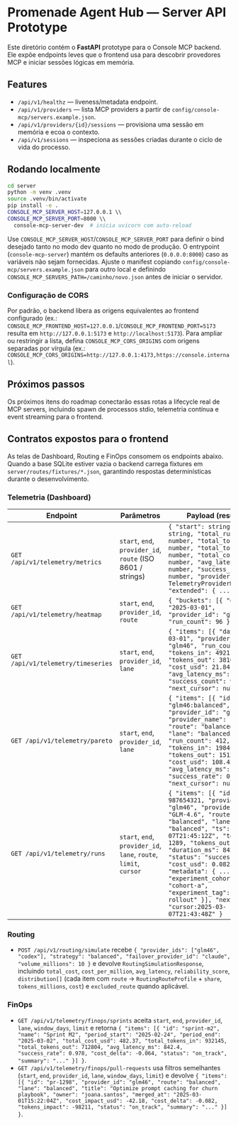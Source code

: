 # Promenade Agent Hub — Server API Prototype

Este diretório contém o **FastAPI** prototype para o Console MCP backend. Ele expõe endpoints leves que o frontend usa para
descobrir provedores MCP e iniciar sessões lógicas em memória.

## Features

- `/api/v1/healthz` — liveness/metadata endpoint.
- `/api/v1/providers` — lista MCP providers a partir de `config/console-mcp/servers.example.json`.
- `/api/v1/providers/{id}/sessions` — provisiona uma sessão em memória e ecoa o contexto.
- `/api/v1/sessions` — inspeciona as sessões criadas durante o ciclo de vida do processo.

## Rodando localmente

```bash
cd server
python -m venv .venv
source .venv/bin/activate
pip install -e .
CONSOLE_MCP_SERVER_HOST=127.0.0.1 \\
CONSOLE_MCP_SERVER_PORT=8000 \\
  console-mcp-server-dev  # inicia uvicorn com auto-reload
```

Use `CONSOLE_MCP_SERVER_HOST`/`CONSOLE_MCP_SERVER_PORT` para definir o bind desejado tanto no modo dev quanto no modo
de produção. O entrypoint (`console-mcp-server`) mantém os defaults anteriores (`0.0.0.0:8000`) caso as variáveis não
sejam fornecidas. Ajuste o manifest copiando `config/console-mcp/servers.example.json` para outro local e definindo
`CONSOLE_MCP_SERVERS_PATH=/caminho/novo.json` antes de iniciar o servidor.

### Configuração de CORS

Por padrão, o backend libera as origens equivalentes ao frontend configurado (ex.:
`CONSOLE_MCP_FRONTEND_HOST=127.0.0.1`/`CONSOLE_MCP_FRONTEND_PORT=5173` resulta em `http://127.0.0.1:5173` e
`http://localhost:5173`). Para ampliar ou restringir a lista, defina `CONSOLE_MCP_CORS_ORIGINS` com origens separadas por
vírgula (ex.: `CONSOLE_MCP_CORS_ORIGINS=http://127.0.0.1:4173,https://console.internal`).

## Próximos passos

Os próximos itens do roadmap conectarão essas rotas a lifecycle real de MCP servers, incluindo spawn de processos stdio,
telemetria contínua e event streaming para o frontend.

## Contratos expostos para o frontend

As telas de Dashboard, Routing e FinOps consomem os endpoints abaixo. Quando a base SQLite estiver vazia o backend carrega
fixtures em `server/routes/fixtures/*.json`, garantindo respostas determinísticas durante o desenvolvimento.

### Telemetria (Dashboard)

| Endpoint | Parâmetros | Payload (resumo) |
| --- | --- | --- |
| `GET /api/v1/telemetry/metrics` | `start`, `end`, `provider_id`, `route` (ISO 8601 / strings) | `{ "start": string, "end": string, "total_runs": number, "total_tokens_in": number, "total_tokens_out": number, "total_cost_usd": number, "avg_latency_ms": number, "success_rate": number, "providers": TelemetryProviderMetrics[], "extended": { ... } }` |
| `GET /api/v1/telemetry/heatmap` | `start`, `end`, `provider_id`, `route` | `{ "buckets": [{ "day": "2025-03-01", "provider_id": "glm46", "run_count": 96 }, ...] }` |
| `GET /api/v1/telemetry/timeseries` | `start`, `end`, `provider_id`, `lane` | `{ "items": [{ "day": "2025-03-01", "provider_id": "glm46", "run_count": 96, "tokens_in": 49211, "tokens_out": 38102, "cost_usd": 21.84, "avg_latency_ms": 742.0, "success_count": 94 }], "next_cursor": null }` |
| `GET /api/v1/telemetry/pareto` | `start`, `end`, `provider_id`, `lane` | `{ "items": [{ "id": "glm46:balanced", "provider_id": "glm46", "provider_name": "GLM-4.6", "route": "balanced", "lane": "balanced", "run_count": 412, "tokens_in": 198411, "tokens_out": 151202, "cost_usd": 108.43, "avg_latency_ms": 755.0, "success_rate": 0.988 }], "next_cursor": null }` |
| `GET /api/v1/telemetry/runs` | `start`, `end`, `provider_id`, `lane`, `route`, `limit`, `cursor` | `{ "items": [{ "id": 987654321, "provider_id": "glm46", "provider_name": "GLM-4.6", "route": "balanced", "lane": "balanced", "ts": "2025-03-07T21:45:12Z", "tokens_in": 1289, "tokens_out": 972, "duration_ms": 842, "status": "success", "cost_usd": 0.082, "metadata": { ... }, "experiment_cohort": "cohort-a", "experiment_tag": "march-rollout" }], "next_cursor": "cursor:2025-03-07T21:43:48Z" }` |

### Routing

- `POST /api/v1/routing/simulate` recebe `{ "provider_ids": ["glm46", "codex"], "strategy": "balanced", "failover_provider_id": "claude", "volume_millions": 10 }` e devolve `RoutingSimulationResponse`, incluindo `total_cost`, `cost_per_million`, `avg_latency`, `reliability_score`, `distribution[]` (cada item com `route` → `RoutingRouteProfile` + `share`, `tokens_millions`, `cost`) e `excluded_route` quando aplicável.

### FinOps

- `GET /api/v1/telemetry/finops/sprints` aceita `start`, `end`, `provider_id`, `lane`, `window_days`, `limit` e retorna `{ "items": [{ "id": "sprint-m2", "name": "Sprint M2", "period_start": "2025-02-24", "period_end": "2025-03-02", "total_cost_usd": 482.37, "total_tokens_in": 932145, "total_tokens_out": 712804, "avg_latency_ms": 842.4, "success_rate": 0.978, "cost_delta": -0.064, "status": "on_track", "summary": "..." }] }`.
- `GET /api/v1/telemetry/finops/pull-requests` usa filtros semelhantes (`start`, `end`, `provider_id`, `lane`, `window_days`, `limit`) e devolve `{ "items": [{ "id": "pr-1298", "provider_id": "glm46", "route": "balanced", "lane": "balanced", "title": "Optimize prompt caching for churn playbook", "owner": "joana.santos", "merged_at": "2025-03-01T15:22:04Z", "cost_impact_usd": -42.18, "cost_delta": -0.082, "tokens_impact": -98211, "status": "on_track", "summary": "..." }] }`.

